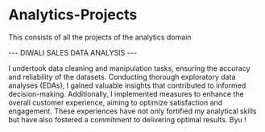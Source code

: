 # Analytics-Projects
This consists of all the projects of the analytics domain

--- DIWALI SALES DATA ANALYSIS ---

I undertook data cleaning and manipulation tasks, ensuring the accuracy and reliability of the datasets. Conducting thorough exploratory data analyses (EDAs), I gained valuable insights that contributed to informed decision-making. Additionally, I implemented measures to enhance the overall customer experience, aiming to optimize satisfaction and engagement. These experiences have not only fortified my analytical skills but have also fostered a commitment to delivering optimal results.
Byu !
